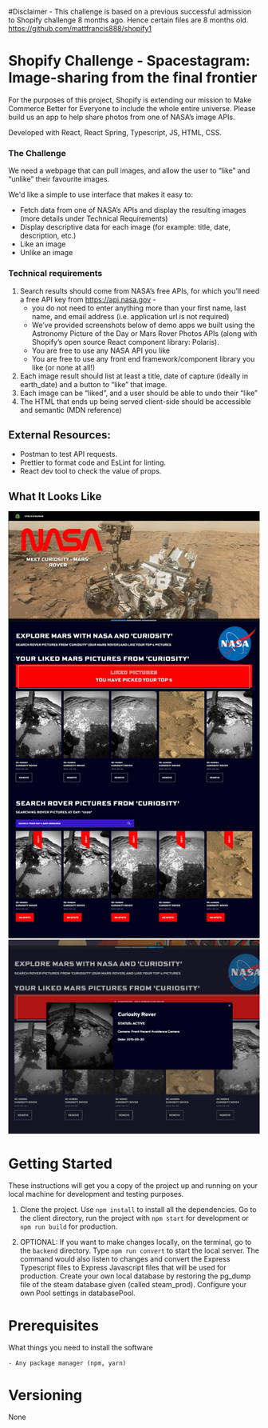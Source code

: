 #Disclaimer - This challenge is based on a previous successful admission to Shopify challenge 8 months ago. Hence certain files are 8 months old.
https://github.com/mattfrancis888/shopify1

# Shopify Challenge - Spacestagram: Image-sharing from the final frontier

For the purposes of this project, Shopify is extending our mission to Make Commerce Better for Everyone to include the whole entire universe. Please build us an app to help share photos from one of NASA’s image APIs.

Developed with React, React Spring, Typescript, JS, HTML, CSS.

### The Challenge

We need a webpage that can pull images, and allow the user to “like” and “unlike” their favourite images.

We'd like a simple to use interface that makes it easy to:

-   Fetch data from one of NASA’s APIs and display the resulting images (more details under Technical Requirements)
-   Display descriptive data for each image (for example: title, date, description, etc.)
-   Like an image
-   Unlike an image

### Technical requirements

1. Search results should come from NASA’s free APIs, for which you’ll need a free API key from https://api.nasa.gov -
    - you do not need to enter anything more than your first name, last name, and email address (i.e. application url is not required)
    - We’ve provided screenshots below of demo apps we built using the Astronomy Picture of the Day or Mars Rover Photos APIs (along with Shopify’s open source React component library: Polaris).
    - You are free to use any NASA API you like
    - You are free to use any front end framework/component library you like (or none at all!)
2. Each image result should list at least a title, date of capture (ideally in earth_date) and a button to “like” that image.
3. Each image can be “liked”, and a user should be able to undo their “like”
4. The HTML that ends up being served client-side should be accessible and semantic (MDN reference)

## External Resources:

-   Postman to test API requests.
-   Prettier to format code and EsLint for linting.
-   React dev tool to check the value of props.

## What It Looks Like

<img src="readmeImg/nasa_page.jpg"/>
<img src="readmeImg/nasa_page_2.jpg"/>

# Getting Started

These instructions will get you a copy of the project up and running on your local machine for development and testing purposes.

1. Clone the project. Use `npm install` to install all the dependencies. Go to the client directory, run the project with `npm start` for development or `npm run build` for production.

2. OPTIONAL: If you want to make changes locally, on the terminal, go to the `backend` directory. Type `npm run convert` to start the local server. The command would also listen to changes and convert the Express Typescript files to Express Javascript files that will be used for production. Create your own local database by restoring the pg_dump file of the steam database given (called steam_prod). Configure your own Pool settings in databasePool.

# Prerequisites

What things you need to install the software

```
- Any package manager (npm, yarn)
```

# Versioning

None
